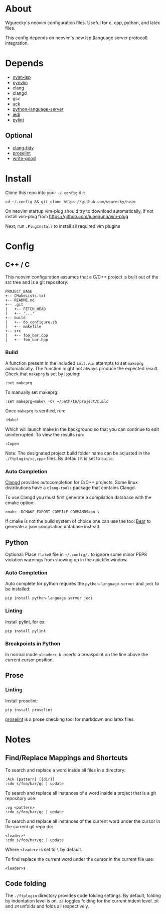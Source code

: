 About
=====

Wgurecky's neovim configuration files.  Useful for c, cpp, python, and latex files.

This config depends on neovim's new lsp (language server protocol) integration.


Depends
=======

- [nvim-lsp]
- [pynvim]
- clang
- clangd
- gcc
- [ack]
- [python-language-server]
- [jedi]
- [pylint]


[nvim-lsp]: https://github.com/neovim/nvim-lsp
[pynvim]: https://github.com/neovim/pynvim
[ack]: https://beyondgrep.com/
[jedi]: https://github.com/davidhalter/jedi
[pylint]: https://www.pylint.org/
[python-language-server]: https://github.com/palantir/python-language-server

Optional
---------

- [clang-tidy]
- [proselint]
- [write-good]

[clang-tidy]: https://clang.llvm.org/extra/clang-tidy/


Install
=====

Clone this repo into your `~/.config` dir:

    cd ~/.config && git clone https://github.com/wgurecky/nvim

On neovim startup vim-plug should try to download automatically, if not install vim-plug from https://github.com/junegunn/vim-plug

Next, run `:PlugInstall` to install all required vim plugins


Config
=======

C++ / C
-------

This neovim configuration assumes that a C/C++ project is built out of the src tree and is a git repository:

```
PROJECT_BASE
+-- CMakeLists.txt
+-- README.md
+-- .git
|   +-- FETCH_HEAD
|   +-- '...'
+-- build
|   +-- do_configure.sh
|   +-- makefile
+-- src
|   +-- foo_bar.cpp
|   +-- foo_bar.hpp
```

### Build

A function present in the included `init.vim` attempts to set `makeprg` automatically.  The function might not always produce the expected result.  Check that `makeprg` is set by issuing:

    :set makeprg

To manually set makeprg:

    :set makeprg=make\ -C\ ~/path/to/project/build

Once `makeprg` is verified, run:

    :Make!

Which will launch make in the background so that you can continue to edit uninterrupted.  To view the results run:

    :Copen

Note: The designated project build folder name can be adjusted in the `./ftplugin/<c,cpp>` files.  By default it is set to `build`.


### Auto Completion

[Clangd] provides autocompletion for C/C++ projects.  Some linux distributions have a `clang-tools` package that contains Clangd.

To use Clangd you must first generate a compilation database with the cmake option:

    cmake -DCMAKE_EXPORT_COMPILE_COMMANDS=on \

If cmake is not the build system of choice one can use the tool [Bear] to generate a json compilation database instead.

[Bear]: https://github.com/rizsotto/Bear
[Clangd]: https://clang.llvm.org/extra/clangd.html

Python
------

Optional:
Place `flake8` file in `~/.config/.` to ignore some minor PEP8 violation warnings from showing up in the quickfix window.

### Auto Completion

Auto complete for python requires the `python-language-server` and `jedi` to be installed:

    pip install python-language-server jedi

### Linting

Install pylint, for ex:

    pip install pylint

### Breakpoints in Python

In normal mode `<leader> b` inserts a breakpoint on the line above the current cursor position.

Prose
------

### Linting

Install proselint:

    pip install proselint

[proselint] is a prose checking tool for markdown and latex files.

[proselint]: https://github.com/amperser/proselint
[write-good]: https://github.com/btford/write-good

Notes
=====

Find/Replace Mappings and Shortcuts
-----------------------------------

To search and replace a word inside all files in a directory:

    :Ack {pattern} [{dir}]
    :cdo s/foo/bar/gc | update

To search and replace all instances of a word inside a project that is a git repository use:

    :vg <pattern>
    :cdo s/foo/bar/gc | update

To search and replace all instances of the current word under the cursor in the current git repo do:

    <leader>*
    :cdo s/foo/bar/gc | update

Where `<leader>` is set to `\` by default.

To find replace the current word under the cursor in the current file use:

    <leader>s

Code folding
------------

The `./ftplugin` directory provides code folding settings.
By default, folding by indentation level is on.  `za` toggles folding for the current indent level.  `zR` and `zM` unfolds and folds all respectively.
